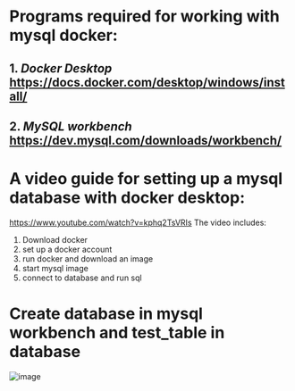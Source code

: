 # Programs required for working with mysql docker:
## 1. *Docker Desktop* https://docs.docker.com/desktop/windows/install/
## 2. *MySQL workbench* https://dev.mysql.com/downloads/workbench/

# A video guide for setting up a mysql database with docker desktop: 
https://www.youtube.com/watch?v=kphq2TsVRIs
The video includes:
1. Download docker
2. set up a docker account 
3. run docker and download an image
4. start mysql image
5. connect to database and run sql

# Create database in mysql workbench and test_table in database
![image](https://user-images.githubusercontent.com/67485297/177131706-259afaa5-9d58-4de0-81d4-fece7c503de1.png)
